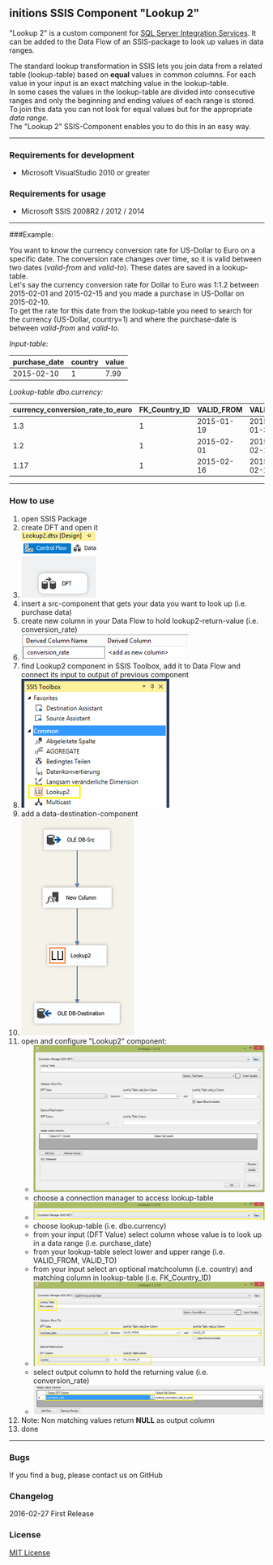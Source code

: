 ## initions SSIS Component "Lookup 2"
"Lookup 2" is a custom component for [SQL Server Integration Services](https://en.wikipedia.org/wiki/SQL_Server_Integration_Services). It can be added to the Data Flow of an SSIS-package to look up values in data ranges. 

The standard lookup transformation in SSIS lets you join data from a related table (lookup-table) based on **equal** values in common columns. For each value in your input is an exact matching value in the lookup-table.  
In some cases the values in the lookup-table are divided into consecutive ranges and only the beginning and ending values of each range is stored. To join this data you can not look for equal values but for the appropriate *data range*.    
The "Lookup 2" SSIS-Component enables you to do this in an easy way. 

---

### Requirements for development
* Microsoft VisualStudio 2010 or greater

### Requirements for usage
* Microsoft SSIS 2008R2 / 2012 / 2014

---

###Example: 

You want to know the currency conversion rate for US-Dollar to Euro on a specific date. The conversion rate changes over time, so it is valid between two dates (*valid-from* and *valid-to*). These dates are saved in a lookup-table.  
Let's say the currency conversion rate for Dollar to Euro was 1:1.2 between 2015-02-01 and 2015-02-15 and you made a purchase in US-Dollar on 2015-02-10.  
To get the rate for this date from the lookup-table you need to search for the currency (US-Dollar, country=1) and where the purchase-date is between *valid-from* and *valid-to*.

*Input-table:*

|purchase_date|country|value|
|---|---|---|
|2015-02-10|1|7.99|
  

*Lookup-table dbo.currency:*

|currency_conversion_rate_to_euro|FK_Country_ID|VALID_FROM|VALID_TO|
|---|---|---|---|
|1.3|1|2015-01-19|2015-01-31|
|1.2|1|2015-02-01|2015-02-15|
|1.17|1|2015-02-16|2015-02-27|

---

### How to use
1. open SSIS Package
2. create DFT and open it 
3. ![SSIS Control Flow](./resources/Control_Flow_LU2.PNG "SSIS Control Flow with Data Flow")
4. insert a src-component that gets your data you want to look up (i.e. purchase data)
5. create new column in your Data Flow to hold lookup2-return-value (i.e. conversion_rate)
6. ![New Column](./resources/New_Column.PNG "Create new column for lookup2-return-value")
7. find Lookup2 component in SSIS Toolbox, add it to Data Flow and connect its input to output of previous component
8. ![SSIS Toolbox](./resources/SSIS_Toolbox_LU2.PNG "SSIS Toolbox with Lookup2 component")
9. add a data-destination-component
10. ![SSIS Data Flow](./resources/Control_Flow_LU2_complete.PNG "SSIS Data Flow")
11. open and configure "Lookup2" component:
    * ![Lookup2](./resources/LU2_01.PNG "Edit Lookup2 component")
    * choose a connection manager to access lookup-table
    * ![Connection Manager](./resources/LU2_02_Connection.png "Choose connection manager")
    * choose lookup-table (i.e. dbo.currency)
    * from your input (DFT Value) select column whose value is to look up in a data range (i.e. purchase_date) 
    * from your lookup-table select lower and upper range (i.e. VALID_FROM, VALID_TO)
    * from your input select an optional matchcolumn (i.e. country) and matching column in lookup-table (i.e. FK_Country_ID)
    * ![Lookup2 parameters](./resources/LU2_02_Parameters.PNG "Lookup2 parameters")
    * select output column to hold the returning value (i.e. conversion_rate)
    * ![Lookup2 output column](./resources/LU2_02_Output.png "Lookup2 output column")
13. Note: Non matching values return **NULL** as output column
14. done

---

### Bugs
If you find a bug, please contact us on GitHub

### Changelog
2016-02-27
First Release

### License
[MIT License](LICENSE)